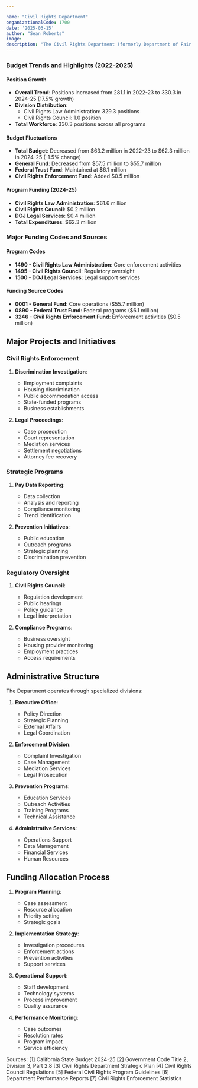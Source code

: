 ```yaml
---

name: "Civil Rights Department"
organizationalCode: 1700
date: '2025-03-15'
author: "Sean Roberts"
image: 
description: "The Civil Rights Department (formerly Department of Fair Employment and Housing) protects Californians' civil rights through investigation, mediation, and prosecution of discrimination complaints in employment, housing, and public accommodations."
---
```


### Budget Trends and Highlights (2022-2025)

#### Position Growth
- **Overall Trend**: Positions increased from 281.1 in 2022-23 to 330.3 in 2024-25 (17.5% growth)
- **Division Distribution**:
  - Civil Rights Law Administration: 329.3 positions
  - Civil Rights Council: 1.0 position
- **Total Workforce**: 330.3 positions across all programs

#### Budget Fluctuations
- **Total Budget**: Decreased from $63.2 million in 2022-23 to $62.3 million in 2024-25 (-1.5% change)
- **General Fund**: Decreased from $57.5 million to $55.7 million
- **Federal Trust Fund**: Maintained at $6.1 million
- **Civil Rights Enforcement Fund**: Added $0.5 million

#### Program Funding (2024-25)
- **Civil Rights Law Administration**: $61.6 million
- **Civil Rights Council**: $0.2 million
- **DOJ Legal Services**: $0.4 million
- **Total Expenditures**: $62.3 million

### Major Funding Codes and Sources

#### Program Codes
- **1490 - Civil Rights Law Administration**: Core enforcement activities
- **1495 - Civil Rights Council**: Regulatory oversight
- **1500 - DOJ Legal Services**: Legal support services

#### Funding Source Codes
- **0001 - General Fund**: Core operations ($55.7 million)
- **0890 - Federal Trust Fund**: Federal programs ($6.1 million)
- **3246 - Civil Rights Enforcement Fund**: Enforcement activities ($0.5 million)

## Major Projects and Initiatives

### Civil Rights Enforcement

1. **Discrimination Investigation**:
   - Employment complaints
   - Housing discrimination
   - Public accommodation access
   - State-funded programs
   - Business establishments

2. **Legal Proceedings**:
   - Case prosecution
   - Court representation
   - Mediation services
   - Settlement negotiations
   - Attorney fee recovery

### Strategic Programs

1. **Pay Data Reporting**:
   - Data collection
   - Analysis and reporting
   - Compliance monitoring
   - Trend identification

2. **Prevention Initiatives**:
   - Public education
   - Outreach programs
   - Strategic planning
   - Discrimination prevention

### Regulatory Oversight

1. **Civil Rights Council**:
   - Regulation development
   - Public hearings
   - Policy guidance
   - Legal interpretation

2. **Compliance Programs**:
   - Business oversight
   - Housing provider monitoring
   - Employment practices
   - Access requirements

## Administrative Structure

The Department operates through specialized divisions:

1. **Executive Office**:
   - Policy Direction
   - Strategic Planning
   - External Affairs
   - Legal Coordination

2. **Enforcement Division**:
   - Complaint Investigation
   - Case Management
   - Mediation Services
   - Legal Prosecution

3. **Prevention Programs**:
   - Education Services
   - Outreach Activities
   - Training Programs
   - Technical Assistance

4. **Administrative Services**:
   - Operations Support
   - Data Management
   - Financial Services
   - Human Resources

## Funding Allocation Process

1. **Program Planning**:
   - Case assessment
   - Resource allocation
   - Priority setting
   - Strategic goals

2. **Implementation Strategy**:
   - Investigation procedures
   - Enforcement actions
   - Prevention activities
   - Support services

3. **Operational Support**:
   - Staff development
   - Technology systems
   - Process improvement
   - Quality assurance

4. **Performance Monitoring**:
   - Case outcomes
   - Resolution rates
   - Program impact
   - Service efficiency

Sources:
[1] California State Budget 2024-25
[2] Government Code Title 2, Division 3, Part 2.8
[3] Civil Rights Department Strategic Plan
[4] Civil Rights Council Regulations
[5] Federal Civil Rights Program Guidelines
[6] Department Performance Reports
[7] Civil Rights Enforcement Statistics 